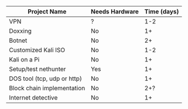 | Project Name | Needs Hardware | Time (days) |
| ------------ | -------------- |-------------|
| VPN | ? | 1-2 |
| Doxxing | No | 1+ |
| Botnet | No | 2+ |
| Customized Kali ISO | No | 1-2 |
| Kali on a Pi | No | 1+ |
| Setup/test nethunter | Yes | 1+ |
| DOS tool (tcp, udp or http) | No | 1+ |
| Block chain implementation | No | 2+? |
| Internet detective | No | 1+ |
